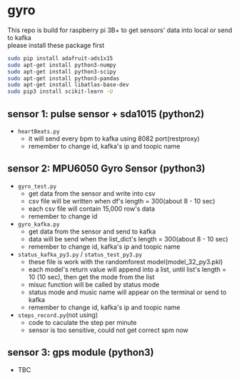 # gyro
This repo is build for raspberry pi 3B+ to get sensors' data into local or send to kafka<br />
please install these package first
```bash
sudo pip install adafruit-ads1x15
sudo apt-get install python3-numpy
sudo apt-get install python3-scipy
sudo apt-get install python3-pandas
sudo apt-get install libatlas-base-dev
sudo pip3 install scikit-learn -U
```
## sensor 1: pulse sensor + sda1015 (python2)
  * ```heartBeats.py```
    - it will send every bpm to kafka using 8082 port(restproxy)
    - remember to change id, kafka's ip and toopic name
## sensor 2: MPU6050 Gyro Sensor (python3)
  * ```gyro_test.py```
    - get data from the sensor and write into csv
    - csv file will be written when df's length = 300(about 8 - 10 sec)
    - each csv file will contain 15,000 row's data
    - remember to change id
  * ```gyro_kafka.py```
    - get data from the sensor and send to kafka
    - data will be send when the list_dict's length = 300(about 8 - 10 sec)
    - remember to change id, kafka's ip and toopic name
  * ```status_kafka_py3.py``` / ```status_test_py3.py```
    - these file is work with the randomforest model(model_32_py3.pkl)
    - each model's return value will append into a list, until list's length = 10 (10 sec), then get the mode from the list
    - misuc function will be called by status mode
    - status mode and music name will appear on the terminal or send to kafka
    - remember to change id, kafka's ip and toopic name
  * ```steps_record.py```(not using)
    - code to caculate the step per minute
    - sensor is too sensitive, could not get correct spm now
## sensor 3: gps module (python3)
  * TBC
